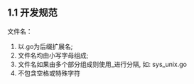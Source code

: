 ## 1.1 开发规范

文件名：
1. 以.go为后缀扩展名;
2. 文件名均由小写字母组成;
3. 文件名如果由多个部分组成则使用_进行分隔, 如: sys_unix.go
4. 不包含空格或特殊字符
